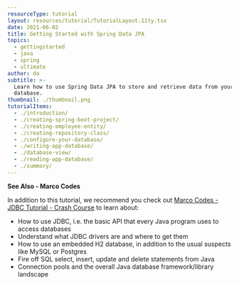 ```yaml
---
resourceType: tutorial
layout: resources/tutorial/TutorialLayout.11ty.tsx
date: 2021-06-02
title: Getting Started with Spring Data JPA
topics:
  - gettingstarted
  - java
  - spring
  - ultimate
author: da
subtitle: >-
  Learn how to use Spring Data JPA to store and retrieve data from your
  database.
thumbnail: ./thumbnail.png
tutorialItems:
  - ./introduction/
  - ./creating-spring-boot-project/
  - ./creating-employee-entity/
  - ./creating-repository-class/
  - ./configure-your-database/
  - ./writing-app-database/
  - ./database-view/
  - ./reading-app-database/
  - ./summary/
---
```


**See Also - Marco Codes**

In addition to this tutorial, we recommend you check out [Marco Codes - JDBC Tutorial - Crash Course](https://www.youtube.com/watch?v=KgXq2UBNEhA) to learn about:
- How to use JDBC, i.e. the basic API that every Java program uses to access databases
- Understand what JDBC drivers are and where to get them
- How to use an embedded H2 database, in addition to the usual suspects like MySQL or Postgres
- Fire off SQL select, insert, update and delete statements from Java
- Connection pools and the overall Java database framework/library landscape

